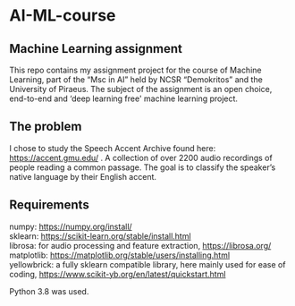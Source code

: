 # AI-ML-course  

Machine Learning assignment 
---------------------------
This repo contains my assignment project for the course of Machine Learning, part of the “Msc in AI” held by NCSR “Demokritos” and the University of Piraeus.  The subject of the assignment is an open choice, end-to-end and ‘deep learning free' machine learning project.


The problem 
-----------
I chose to study the Speech Accent Archive found here: https://accent.gmu.edu/ . A collection of over 2200 audio recordings of people reading a common passage.  The goal is to classify the speaker’s native language by their English accent.


Requirements  
------------
numpy: https://numpy.org/install/  
sklearn: https://scikit-learn.org/stable/install.html  
librosa: for audio processing and feature extraction, https://librosa.org/  
matplotlib: https://matplotlib.org/stable/users/installing.html  
yellowbrick: a fully sklearn compatible library, here mainly used for ease of coding, https://www.scikit-yb.org/en/latest/quickstart.html  

Python 3.8 was used.
